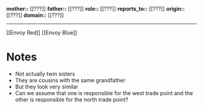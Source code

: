 **mother::** [[???]]
**father::** [[???]]
**role::** [[???]]
**reports_to::** [[???]]
**origin::** [[???]]
**domain::** [[???]]

---
[[Envoy Red]]
[[Envoy Blue]]
# Notes
- Not actually twin sisters
- They are cousins with the same grandfather
- But they look very similar
- Can we assume that one is responsible for the west trade point and the other is responsible for the north trade point?
